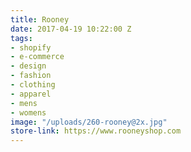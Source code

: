 ```yaml
---
title: Rooney
date: 2017-04-19 10:22:00 Z
tags:
- shopify
- e-commerce
- design
- fashion
- clothing
- apparel
- mens
- womens
image: "/uploads/260-rooney@2x.jpg"
store-link: https://www.rooneyshop.com
---
```


